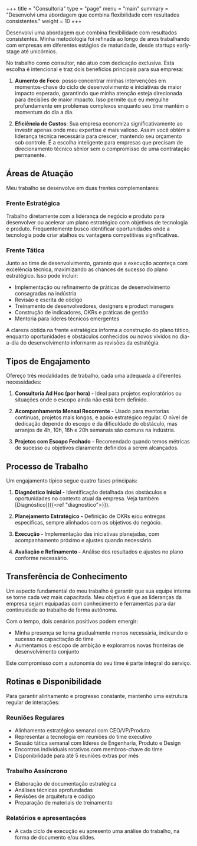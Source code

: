 +++
title = "Consultoria"
type = "page"
menu = "main"
summary = "Desenvolvi uma abordagem que combina flexibilidade com resultados consistentes."
weight = 10
+++

Desenvolvi uma abordagem que combina flexibilidade com resultados consistentes. Minha metodologia foi refinada ao longo de anos trabalhando com empresas em diferentes estágios de maturidade, desde startups early-stage até unicórnios.

No trabalho como consultor, não atuo com dedicação exclusiva. Esta escolha é intencional e traz dois benefícios principais para sua empresa:

1. **Aumento de Foco**: posso concentrar minhas intervenções em momentos-chave do ciclo de desenvolvimento e iniciativas de maior impacto esperado, garantindo que minha atenção esteja direcionada para decisões de maior impacto. Isso permite que eu mergulhe profundamente em problemas complexos enquanto seu time mantém o momentum do dia a dia.

2. **Eficiência de Custos**: Sua empresa economiza significativamente ao investir apenas onde meu expertise é mais valioso. Assim você obtém a liderança técnica necessária para crescer, mantendo seu orçamento sob controle. É a escolha inteligente para empresas que precisam de direcionamento técnico sênior sem o compromisso de uma contratação permanente.



## Áreas de Atuação

Meu trabalho se desenvolve em duas frentes complementares:

### Frente Estratégica
Trabalho diretamente com a liderança de negócio e produto para desenvolver ou acelerar um plano estratégico com objetivos de tecnologia e produto. Frequentemente busco identificar oportunidades onde a tecnologia pode criar atalhos ou vantagens competitivas significativas.

### Frente Tática
Junto ao time de desenvolvimento, garanto que a execução aconteça com excelência técnica, maximizando as chances de sucesso do plano estratégico. Isso pode incluir:

- Implementação ou refinamento de práticas de desenvolvimento consagradas na indústria
- Revisão e escrita de código
- Treinamento de desenvolvedores, designers e product managers
- Construção de indicadores, OKRs e práticas de gestão
- Mentoria para líderes técnicos emergentes

A clareza obtida na frente estratégica informa a construção do plano tático, enquanto oportunidades e obstáculos conhecidos ou novos vividos no dia-a-dia do desenvolvimento informarm as revisões da estratégia.

## Tipos de Engajamento

Ofereço três modalidades de trabalho, cada uma adequada a diferentes necessidades:

1. **Consultoria Ad Hoc (por hora) -**
   Ideal para projetos exploratórios ou situações onde o escopo ainda não está bem definido.

2. **Acompanhamento Mensal Recorrente -**
   Usado para mentorias contínuas, projetos mais longos, e apoio estratégico regular. O nível de dedicação depende do escopo e da dificuldade do obstáculo, mas arranjos de 4h, 10h, 16h e 20h semanais são comuns na indústria.


3. **Projetos com Escopo Fechado -**
   Recomendado quando temos métricas de sucesso ou objetivos claramente definidos a serem alcançados.

## Processo de Trabalho

Um engajamento típico segue quatro fases principais:

1. **Diagnóstico Inicial -**
   Identificação detalhada dos obstáculos e oportunidades no contexto atual da empresa. Veja também [Diagnóstico]({{<ref "diagnostico">}}).

2. **Planejamento Estratégico -**
   Definição de OKRs e/ou entregas específicas, sempre alinhados com os objetivos do negócio.

3. **Execução -**
   Implementação das iniciativas planejadas, com acompanhamento próximo e ajustes quando necessário.

4. **Avaliação e Refinamento -**
   Análise dos resultados e ajustes no plano conforme necessário.

## Transferência de Conhecimento

Um aspecto fundamental do meu trabalho é garantir que sua equipe interna se torne cada vez mais capacitada. Meu objetivo é que as lideranças da empresa sejam equipadas com conhecimento e ferramentas para dar continuidade ao trabalho de forma autônoma.

Com o tempo, dois cenários positivos podem emergir:
- Minha presença se torna gradualmente menos necessária, indicando o sucesso na capacitação do time
- Aumentamos o escopo de ambição e exploramos novas fronteiras de desenvolvimento conjunto

Este compromisso com a autonomia do seu time é parte integral do serviço.

## Rotinas e Disponibilidade

Para garantir alinhamento e progresso constante, mantenho uma estrutura regular de interações:

### Reuniões Regulares
- Alinhamento estratégico semanal com CEO/VP/Produto
- Representar a tecnologia em reuniões do time executivo
- Sessão tática semanal com líderes de Engenharia, Produto e Design
- Encontros individuais rotativos com membros-chave do time
- Disponibilidade para até 5 reuniões extras por mês

### Trabalho Assíncrono
- Elaboração de documentação estratégica
- Análises técnicas aprofundadas
- Revisões de arquitetura e código
- Preparação de materiais de treinamento

### Relatórios e apresentaçóes
- A cada ciclo de execução eu apresento uma análise do trabalho, na forma de documento e/ou slides.
